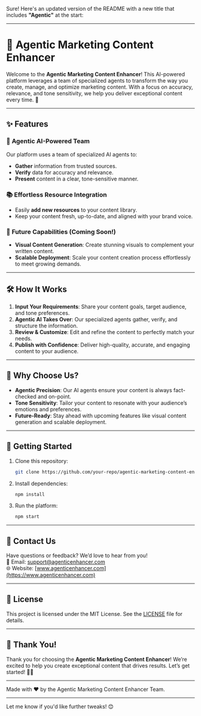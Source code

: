 Sure! Here's an updated version of the README with a new title that includes **"Agentic"** at the start:

---

# 🚀 **Agentic Marketing Content Enhancer**

Welcome to the **Agentic Marketing Content Enhancer**! This AI-powered platform leverages a team of specialized agents to transform the way you create, manage, and optimize marketing content. With a focus on accuracy, relevance, and tone sensitivity, we help you deliver exceptional content every time. 🌟

---

## ✨ Features

### 🤖 **Agentic AI-Powered Team**
Our platform uses a team of specialized AI agents to:
- **Gather** information from trusted sources.
- **Verify** data for accuracy and relevance.
- **Present** content in a clear, tone-sensitive manner.

### 📚 **Effortless Resource Integration**
- Easily **add new resources** to your content library.
- Keep your content fresh, up-to-date, and aligned with your brand voice.

### 🎨 **Future Capabilities** (Coming Soon!)
- **Visual Content Generation**: Create stunning visuals to complement your written content.
- **Scalable Deployment**: Scale your content creation process effortlessly to meet growing demands.

---

## 🛠️ How It Works

1. **Input Your Requirements**: Share your content goals, target audience, and tone preferences.
2. **Agentic AI Takes Over**: Our specialized agents gather, verify, and structure the information.
3. **Review & Customize**: Edit and refine the content to perfectly match your needs.
4. **Publish with Confidence**: Deliver high-quality, accurate, and engaging content to your audience.

---

## 🚀 Why Choose Us?

- **Agentic Precision**: Our AI agents ensure your content is always fact-checked and on-point.
- **Tone Sensitivity**: Tailor your content to resonate with your audience’s emotions and preferences.
- **Future-Ready**: Stay ahead with upcoming features like visual content generation and scalable deployment.

---

## 📂 Getting Started

1. Clone this repository:
   ```bash
   git clone https://github.com/your-repo/agentic-marketing-content-enhancer.git
   ```
2. Install dependencies:
   ```bash
   npm install
   ```
3. Run the platform:
   ```bash
   npm start
   ```

---

## 📧 Contact Us

Have questions or feedback? We’d love to hear from you!  
📩 Email: support@agenticenhancer.com  
🌐 Website: [www.agenticenhancer.com](https://www.agenticenhancer.com)

---

## 📜 License

This project is licensed under the MIT License. See the [LICENSE](LICENSE) file for details.

---

## 🙏 Thank You!

Thank you for choosing the **Agentic Marketing Content Enhancer**! We’re excited to help you create exceptional content that drives results. Let’s get started! 🚀🎉

--- 

Made with ❤️ by the Agentic Marketing Content Enhancer Team. 

--- 

Let me know if you'd like further tweaks! 😊
